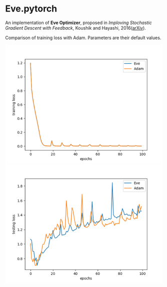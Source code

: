 # Eve.pytorch

An implementation of **Eve Optimizer**, proposed in *Imploving Stochastic Gradient Descent with Feedback*, Koushik and Hayashi, 2016([arXiv](https://arxiv.org/abs/1611.01505)).

Comparison of training loss with Adam. Parameters are their default values. 

![losses](eve_loss.png)
![losses](eve_test_loss.png)
